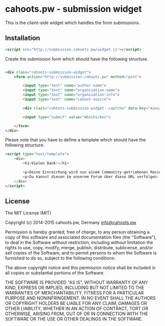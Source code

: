# cahoots.pw - submission widget

This is the client-side widget which handles the form submissions.

## Installation

```html
<script src="http://submission.cahoots.pw/widget.js"></script>
```

Create the submission form which should have the following structure.

```html

<div class="cahoots-submission-widget">
    <form action="http://submission.cahoots.pw" method="post">

        <input type="text" name="author-name">
        <input type="text" name="organisation-name">
        <input type="text" name="organisation-info">
        <input type="text" name="cahoot-source">

        <div class="cahoots-submission-widget--captcha" data-key="<your-captcha-api-key>"></div>

        <input type="submit" value="Abschicken">

    </form>
</div>
```

Please note that you have to define a template which should have the following structure:

```html
<script type="text/template">
    <div>
        <h1>Vielen Dank!</h1>

        <p>Deine Einreichung wird nun einem Community-getriebenen Review-Prozess unterzogen</p>
        <p>Du kannst diesen in unserem Forum über diese URL verfolgen: <a href="{{submission.url}}">{{submission.title}}</a>
    </div>
</script>

```

## License

The MIT License (MIT)

Copyright (c) 2014-2015 cahoots.pw, Germany <info@cahoots.pw>

Permission is hereby granted, free of charge, to any person obtaining a copy
of this software and associated documentation files (the "Software"), to deal
in the Software without restriction, including without limitation the rights
to use, copy, modify, merge, publish, distribute, sublicense, and/or sell
copies of the Software, and to permit persons to whom the Software is
furnished to do so, subject to the following conditions:

The above copyright notice and this permission notice shall be included in
all copies or substantial portions of the Software.

THE SOFTWARE IS PROVIDED "AS IS", WITHOUT WARRANTY OF ANY KIND, EXPRESS OR
IMPLIED, INCLUDING BUT NOT LIMITED TO THE WARRANTIES OF MERCHANTABILITY,
FITNESS FOR A PARTICULAR PURPOSE AND NONINFRINGEMENT. IN NO EVENT SHALL THE
AUTHORS OR COPYRIGHT HOLDERS BE LIABLE FOR ANY CLAIM, DAMAGES OR OTHER
LIABILITY, WHETHER IN AN ACTION OF CONTRACT, TORT OR OTHERWISE, ARISING FROM,
OUT OF OR IN CONNECTION WITH THE SOFTWARE OR THE USE OR OTHER DEALINGS IN
THE SOFTWARE.
